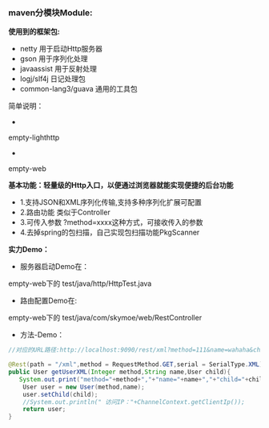 ### maven分模块Module:


**使用到的框架包:**

- netty 用于启动Http服务器
- gson  用于序列化处理
- javaassist 用于反射处理
- logj/slf4j  日记处理包
- common-lang3/guava 通用的工具包

简单说明：

- <!-- 基础模块-代码自动生成和通用工具类（暂时无用）

<module>empty-common</module>-->

- <!-- netty轻量级HTTP服务器 -->

<module>empty-lighthttp</module>

- <!-- web工程 继承了empty-lighthttp模块 -->

<module>empty-web</module>



**基本功能：轻量级的Http入口，以便通过浏览器就能实现便捷的后台功能**

- 1.支持JSON和XML序列化传输,支持多种序列化扩展可配置
- 2.路由功能 类似于Controller
- 3.可传入参数 ?method=xxxx这种方式，可接收传入的参数
- 4.去掉spring的包扫描，自己实现包扫描功能PkgScanner



**实力Demo：**

- 服务器启动Demo在：

empty-web下的 test/java/http/HttpTest.java

- 路由配置Demo在:

empty-web下的 test/java/com/skymoe/web/RestController



- 方法-Demo：

```java
//对应的URL路径:http://localhost:9090/rest/xml?method=111&name=wahaha&child=<user><id>1212</id><name>小孩子</name></user>

@Rest(path = "/xml",method = RequestMethod.GET,serial = SerialType.XML)
public User getUserXML(Integer method,String name,User child){
   System.out.print("method="+method+","+"name="+name+","+"child="+child);
    User user = new User(method,name);
    user.setChild(child);
    //System.out.println(" 访问IP："+ChannelContext.getClientIp());
    return user;
}
```
